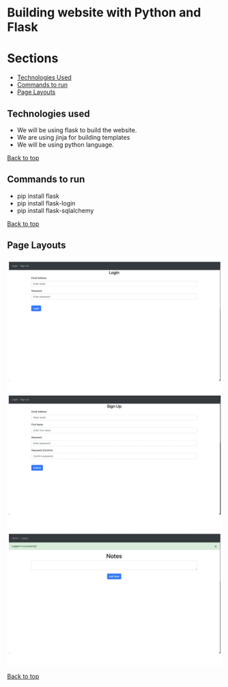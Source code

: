 # Building website with **Python** and **Flask**

# Sections

- [Technologies Used](#technologies-used)
- [Commands to run](#commands-to-run)
- [Page Layouts](#page-layouts)


## Technologies used
- We will be using flask to build the website.
- We are using jinja for building templates
- We will be using python language.

[Back to top](#building-website-with-python-and-flask)

## Commands to run
- pip install flask
- pip install flask-login
- pip install flask-sqlalchemy

[Back to top](#building-website-with-python-and-flask)

## Page Layouts
![Login Page](./Images/LoginScreen.png)
![SignUp Page](./Images/SignUpScreen.png)
![Home Page](./Images/HomeScreen.png)

[Back to top](#building-website-with-python-and-flask)